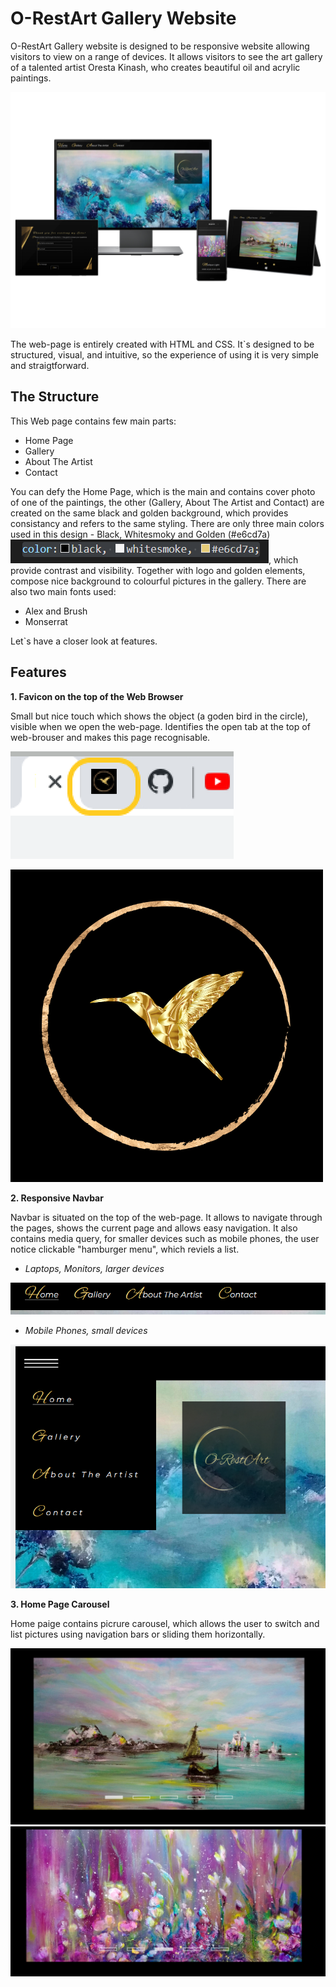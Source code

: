 <h1>O-RestArt Gallery Website</h1>
<p> O-RestArt Gallery website is designed to be responsive website allowing visitors to view on a range of devices. It allows visitors to see the art gallery of a talented artist Oresta Kinash, who creates beautiful oil and acrylic paintings.
  
![Title](assets/images/decor/multiple-device-mockup.png) 
  
 The web-page is entirely created with HTML and CSS. It`s designed to be structured, visual, and intuitive, so the experience of using it is very simple and straigtforward.
  
  ## The Structure
  
 This Web page contains few main parts: 
  - Home Page
  - Gallery
  - About The Artist
  - Contact
  
  You can defy the Home Page, which is the main and contains cover photo of one of the paintings, the other (Gallery, About The Artist and Contact) are created on the same black and golden background, which provides consistancy and refers to the same styling. 
  There are only three main colors used in this design - Black, Whitesmoky and Golden (#e6cd7a) ![colours](colours.PNG), which provide contrast and visibility. Together with logo and golden elements, compose nice background to colourful pictures in the gallery. 
  There are also two main fonts used: 
  - Alex and Brush
  - Monserrat
  
 Let`s have a closer look at features.
  
 ## Features
  
  **1. Favicon on the top of the Web Browser** 
  
 Small but nice touch which shows the object (a goden bird in the circle), visible when we open the web-page. Identifies the open tab at the top of web-brouser and makes this page recognisable. 
  
 ![favicon](favicon.PNG)
  
  ![golden-bird](assets/images/decor/logo-bird.png) 
  
  
  
  **2. Responsive Navbar**
  
  Navbar is situated on the top of the web-page. It allows to navigate through the pages, shows the current page and allows easy navigation. It also contains media query, for smaller devices such as mobile phones, the user notice clickable "hamburger menu", which reviels a list.
  
  - _Laptops, Monitors, larger devices_
  
  ![Horizontal Nav](horizontal.PNG)
  
  - _Mobile Phones, small devices_
  
  ![vertical nav](vertical.PNG)
  
  
  **3. Home Page Carousel**
  
  Home paige contains picrure carousel, which allows the user to switch and list pictures using navigation bars or sliding them horizontally. 
  
  ![ship](ships.PNG)       ![flowers](flowers.PNG)
  
  
  
  
  
  
  
  
  
  
  
  
  
  
  
  
 
  
